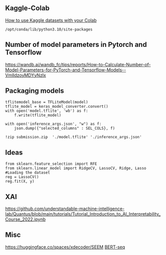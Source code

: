 

## Kaggle-Colab
[How to use Kaggle datasets with your Colab](Kaggle2Colab.ipynb)

```
/opt/conda/lib/python3.10/site-packages 
```

## Number of model parameters in Pytorch and Tensorflow
https://wandb.ai/wandb_fc/tips/reports/How-to-Calculate-Number-of-Model-Parameters-for-PyTorch-and-Tensorflow-Models--VmlldzoyMDYyNzIx



## Packaging models

```
tflitemodel_base = TFLiteModel(model)
tflite_model = keras_model_converter.convert()
with open('model.tflite', 'wb') as f:
    f.write(tflite_model)
    
with open('inference_args.json', "w") as f:
    json.dump({"selected_columns" : SEL_COLS}, f)
    
!zip submission.zip  './model.tflite' './inference_args.json'
```

## Ideas

```
from sklearn.feature_selection import RFE
from sklearn.linear_model import RidgeCV, LassoCV, Ridge, Lasso #Loading the dataset
reg = LassoCV()
reg.fit(X, y)
```
## XAI

https://github.com/understandable-machine-intelligence-lab/Quantus/blob/main/tutorials/Tutorial_Introduction_to_AI_Interpretability_Course_2022.ipynb

## Misc

https://huggingface.co/spaces/xdecoder/SEEM
[BERT-seq](https://www.ncbi.nlm.nih.gov/pmc/articles/PMC9028677/)



